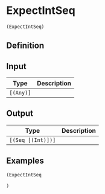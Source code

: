 # ExpectIntSeq

```clojure
(ExpectIntSeq)
```

## Definition


## Input
| Type | Description |
|------|-------------|
| `[(Any)]` |  |


## Output
| Type | Description |
|------|-------------|
| `[(Seq [(Int)])]` |  |


## Examples

```clojure
(ExpectIntSeq

)
```
